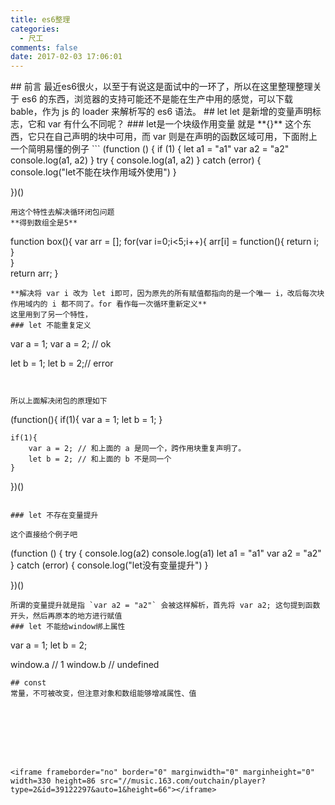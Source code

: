 ```yaml
---
title: es6整理
categories:
  - 尺工
comments: false
date: 2017-02-03 17:06:01
---
```

<p></p>
<!-- more -->
## 前言
最近es6很火，以至于有说这是面试中的一环了，所以在这里整理整理关于 es6 的东西，浏览器的支持可能还不是能在生产中用的感觉，可以下载 bable，作为 js 的 loader 来解析写的 es6 语法。
## let
let 是新增的变量声明标志，它和 var 有什么不同呢？
### let是一个块级作用变量
就是 **{}** 这个东西，它只在自己声明的块中可用，而 var 则是在声明的函数区域可用，下面附上一个简明易懂的例子
```
(function () {
	if (1) {
		let a1 = "a1"
		var a2 = "a2"
		console.log(a1, a2)
	}
	try {
		console.log(a1, a2)
	} catch (error) {
		console.log("let不能在块作用域外使用")
	}

})()
```
用这个特性去解决循环闭包问题
**得到数组全是5**
```
function box(){
    var arr = [];
    for(var i=0;i<5;i++){
        arr[i] = function(){
            return i;                            
        }                                        
    }                                            
    return arr;
}
```
**解决将 var i 改为 let i即可，因为原先的所有赋值都指向的是一个唯一 i，改后每次块作用域内的 i 都不同了。for 看作每一次循环重新定义**
这里用到了另一个特性，
### let 不能重复定义
```
var a = 1;
var a = 2; // ok

let b = 1;
let b = 2;// error
```


所以上面解决闭包的原理如下
```
(function(){
	if(1){
		var a = 1;
		let b = 1;
	}
	
	if(1){
		var a = 2; // 和上面的 a 是同一个，跨作用块重复声明了。
		let b = 2; // 和上面的 b 不是同一个
	}
})()
```

### let 不存在变量提升

这个直接给个例子吧
```
(function () {
	try {
		console.log(a2)
		console.log(a1)
		let a1 = "a1"
		var a2 = "a2"
	} catch (error) {
		console.log("let没有变量提升")
	}

})()
```
所谓的变量提升就是指 `var a2 = "a2"` 会被这样解析，首先将 var a2; 这句提到函数开头，然后再原本的地方进行赋值
### let 不能给window绑上属性
```
var a = 1;
let b = 2;

window.a // 1
window.b // undefined
```
## const
常量，不可被改变，但注意对象和数组能够增减属性、值








<iframe frameborder="no" border="0" marginwidth="0" marginheight="0" width=330 height=86 src="//music.163.com/outchain/player?type=2&id=39122297&auto=1&height=66"></iframe>